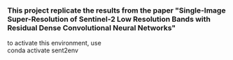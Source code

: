 ### This project replicate the results from the paper "Single-Image Super-Resolution of Sentinel-2 Low Resolution Bands with Residual Dense Convolutional Neural Networks"

to activate this environment, use                                                                                   
conda activate sent2env  